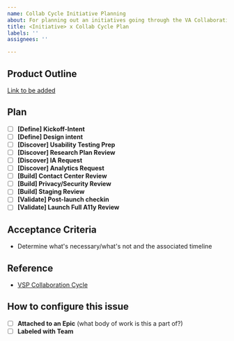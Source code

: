 ```yaml
---
name: Collab Cycle Initiative Planning
about: For planning out an initiatives going through the VA Collaboration Cycle
title: <Initiative> x Collab Cycle Plan
labels: ''
assignees: ''

---
```



## Product Outline
[Link to be added](https://github.com/department-of-veterans-affairs/va.gov-team/blob/master/platform/product-management/product-outline-template.md)

## Plan
- [ ] **[Define] Kickoff-Intent** 
- [ ] **[Define] Design intent** 
- [ ] **[Discover] Usability Testing Prep**
- [ ] **[Discover] Research Plan Review** 
- [ ]  **[Discover] IA Request**  
- [ ] **[Discover] Analytics Request** 
- [ ] **[Build] Contact Center Review**  
- [ ] **[Build] Privacy/Security Review** 
- [ ] **[Build] Staging Review**  
- [ ] **[Validate] Post-launch checkin** 
- [ ] **[Validate] Launch Full A11y Review**

## Acceptance Criteria
- Determine what's necessary/what's not and the associated timeline

## Reference
- [VSP Collaboration Cycle](https://github.com/department-of-veterans-affairs/va.gov-team/blob/master/platform/working-with-vsp/vsp-collaboration-cycle/vsp-collaboration-cycle-visual.pdf)

## How to configure this issue
- [ ] **Attached to an Epic** (what body of work is this a part of?)
- [ ] **Labeled with Team**  
